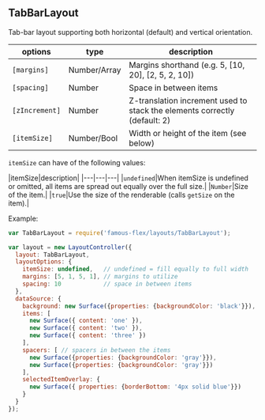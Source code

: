 <a name="module_TabBarLayout"></a>
## TabBarLayout
Tab-bar layout supporting both horizontal (default) and vertical orientation.

|options|type|description|
|---|---|---|
|`[margins]`|Number/Array|Margins shorthand (e.g. 5, [10, 20], [2, 5, 2, 10])|
|`[spacing]`|Number|Space in between items|
|`[zIncrement]`|Number|Z-translation increment used to stack the elements correctly (default: 2)|
|`[itemSize]`|Number/Bool|Width or height of the item (see below)|

`itemSize` can have of the following values:

|itemSize|description|
|---|---|---|
|`undefined`|When itemSize is undefined or omitted, all items are spread out equally over the full size.|
|`Number`|Size of the item.|
|`true`|Use the size of the renderable (calls `getSize` on the item).|

Example:

```javascript
var TabBarLayout = require('famous-flex/layouts/TabBarLayout');

var layout = new LayoutController({
  layout: TabBarLayout,
  layoutOptions: {
    itemSize: undefined,   // undefined = fill equally to full width
    margins: [5, 1, 5, 1], // margins to utilize
    spacing: 10            // space in between items
  },
  dataSource: {
    background: new Surface({properties: {backgroundColor: 'black'}}),
    items: [
      new Surface({ content: 'one' }),
      new Surface({ content: 'two' }),
      new Surface({ content: 'three' })
    ],
    spacers: [ // spacers in between the items
      new Surface({properties: {backgroundColor: 'gray'}}),
      new Surface({properties: {backgroundColor: 'gray'}})
    ],
    selectedItemOverlay: {
      new Surface({ properties: {borderBottom: '4px solid blue'}})
    }
  }
});
```

